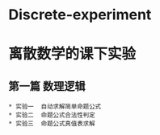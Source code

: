 # Discrete-experiment
# 离散数学的课下实验

  ## 第一篇 数理逻辑
    * 实验一  自动求解简单命题公式
    * 实验二  命题公式合法性判定
    * 实验三  命题公式真值表求解
